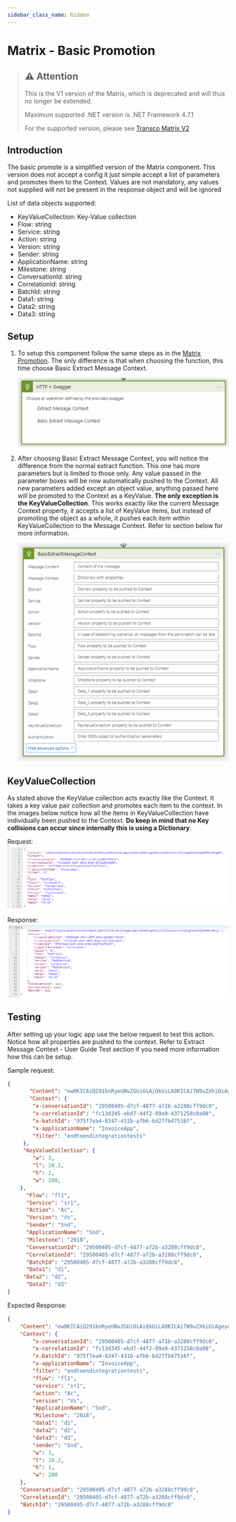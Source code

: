 ```yaml
---
sidebar_class_name: hidden
---
```


# Matrix - Basic Promotion

> ## ⚠️ Attention
> This is the V1 version of the Matrix, which is deprecated and will thus no longer be extended.
> 
> Maximum supported .NET version is .NET Framework 4.7.1
> 
> For the supported version, please see [Transco Matrix V2](../transcoV2-Matrix.md)

## Introduction

The basic promote is a simplified version of the Matrix component. This version does not accept a config it just simple accept a list of parameters and promotes them to the Context. Values are not mandatory, any values not supplied will not be present in the response object and will be ignored

List of data objects supported:

* KeyValueCollection: Key-Value collection
* Flow: string
* Service: string
* Action: string
* Version: string
* Sender: string
* ApplicationName: string
* Milestone: string
* ConversationId: string
* CorrelationId: string
* BatchId: string
* Data1: string
* Data2: string
* Data3: string

## Setup

1. To setup this component follow the same steps as in the [Matrix Promotion](matrix-promote.md). The only difference is that when choosing the function, this time choose Basic Extract Message Context.

   ![operations](/images/matrix-operation.png)

2. After choosing Basic Extract Message Context, you will notice the difference from the normal extract function. This one has more parameters but is limited to those only. Any value passed in the parameter boxes will be now automatically pushed to the Context. All new parameters added except an object value, anything passed here will be promoted to the Context as a KeyValue. **The only exception is the KeyValueCollection**.  This works exactly like the current Message Context property, it accepts a list of KeyValue items, but instead of promoting the object as a whole, it pushes each item within KeyValueCollection to the Message Context. Refer to section below for more information.

   ![extract](/images/matrix-basicextract.png)

## KeyValueCollection

As stated above the KeyValue collection acts exactly like the Context. It takes a key value pair collection and promotes each item to the context. In the images below notice how all the items in KeyValueCollection have individually been pushed to the Context. **Do keep in mind that no Key collisions can occur since internally this is using a Dictionary**.

Request:
![request](/images/matrix-basicrequest.png)

Response:
![response](/images/matrix-basicresponse.png)

## Testing

After setting up your logic app use the below request to test this action. Notice how all properties are pushed to the context. Refer to Extract Message Context - User Guide Test section if you need more information how this can be setup.

Sample request:

```json
{
       "Content": "ew0KICAiQ291bnRyeUNvZGUiOiAiQkUiLA0KICAiTW9uZXkiOiAgeyAiQW1vdW50IjogIDUwLCAiQ3VycmVuY3kiOiAgIkdCUCIgIH0NCn0NCg==",
       "Context": {
        "x-conversationId": "29500405-d7cf-4877-a72b-a3288cff9dc0",
        "x-correlationId": "fc13d345-ebd7-44f2-89a9-4371258c0a08",
        "x-batchId": "975f7ea4-6247-431b-afb6-6d27fb47516f",
        "x-applicationName": "InvoiceApp",
        "filter": "endtoendintegrationtests"
     },
     "KeyValueCollection": {
        "w": 3,
        "l": 10.2,
        "h": 1,
        "w": 200,
    },
      "Flow": "fl1",
      "Service": "sr1",
      "Action": "Ac",
      "Version": "Vs",
      "Sender": "Snd",
      "ApplicationName": "Snd",
      "Milestone": "2018",
      "ConversationId": "29500405-d7cf-4877-a72b-a3288cff9dc0",
      "CorrelationId": "29500405-d7cf-4877-a72b-a3288cff9dc0",
      "BatchId": "29500405-d7cf-4877-a72b-a3288cff9dc0",
      "Data1": "d1",
     "Data2": "d2",
      "Data3": "d3"
}
```

Expected Response:

```json
{
    "Content": "ew0KICAiQ291bnRyeUNvZGUiOiAiQkUiLA0KICAiTW9uZXkiOiAgeyAiQW1vdW50IjogIDUwLCAiQ3VycmVuY3kiOiAgIkdCUCIgIH0NCn0NCg==",
    "Context": {
        "x-conversationId": "29500405-d7cf-4877-a72b-a3288cff9dc0",
        "x-correlationId": "fc13d345-ebd7-44f2-89a9-4371258c0a08",
        "x-batchId": "975f7ea4-6247-431b-afb6-6d27fb47516f",
        "x-applicationName": "InvoiceApp",
        "filter": "endtoendintegrationtests",
        "flow": "fl1",
        "service": "sr1",
        "action": "Ac",
        "version": "Vs",
        "ApplicationName": "Snd",
        "Milestone": "2018",
        "data1": "d1",
        "data2": "d2",
        "data3": "d3",
        "sender": "Snd",
        "w": 3,
        "l": 10.2,
        "h": 1,
        "w": 200
    },
    "ConversationId": "29500405-d7cf-4877-a72b-a3288cff9dc0",
    "CorrelationId": "29500405-d7cf-4877-a72b-a3288cff9dc0",
    "BatchId": "29500405-d7cf-4877-a72b-a3288cff9dc0"
}
```
